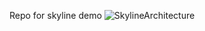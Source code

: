 Repo for skyline demo
![SkylineArchitecture](https://user-images.githubusercontent.com/6432444/137641483-e5d2918b-201f-48a7-b3c3-3ea7dd738032.png)
